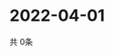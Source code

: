 # 2022-04-01
  共 0条

  <!-- BEGIN -->
  <!-- 最后更新时间Fri Apr 01 2022 23:06:34 GMT+0000 (Coordinated Universal Time) -->
  
  <!-- END -->
  
  